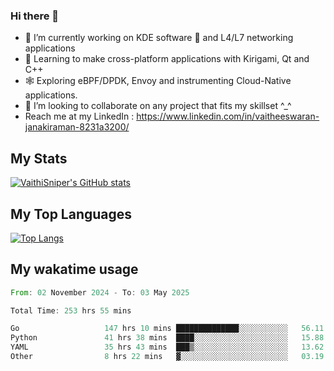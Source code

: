 ### Hi there 👋

- 🔭 I’m currently working on KDE software 💓 and L4/L7 networking applications 
- 📖 Learning to make cross-platform applications with Kirigami, Qt and C++
- 🕸️ Exploring eBPF/DPDK, Envoy and instrumenting Cloud-Native applications. 
- 👯 I’m looking to collaborate on any project that fits my skillset ^_^
- Reach me at my LinkedIn : https://www.linkedin.com/in/vaitheeswaran-janakiraman-8231a3200/

## My Stats
[![VaithiSniper's GitHub stats](https://github-readme-stats.vercel.app/api?username=VaithiSniper&hide=stars&theme=radical)](https://github.com/anuraghazra/github-readme-stats)

## My Top Languages

[![Top Langs](https://github-readme-stats.vercel.app/api/top-langs/?username=VaithiSniper&layout=compact)](https://github.com/anuraghazra/github-readme-stats)

## My wakatime usage

<!--START_SECTION:waka-->

```rust
From: 02 November 2024 - To: 03 May 2025

Total Time: 253 hrs 55 mins

Go                   147 hrs 10 mins ██████████████░░░░░░░░░░░   56.11 %
Python               41 hrs 38 mins  ████░░░░░░░░░░░░░░░░░░░░░   15.88 %
YAML                 35 hrs 43 mins  ███▒░░░░░░░░░░░░░░░░░░░░░   13.62 %
Other                8 hrs 22 mins   ▓░░░░░░░░░░░░░░░░░░░░░░░░   03.19 %
```

<!--END_SECTION:waka-->
